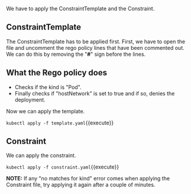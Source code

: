 We have to apply the ConstraintTemplate and the Constraint.

## ConstraintTemplate
The ConstraintTemplate has to be applied first.
First, we have to open the file and uncomment the rego policy lines that have been commented out. We can do this by removing the "**#**" sign before the lines.

## What the Rego policy does
- Checks if the kind is "Pod".
- Finally checks if "hostNetwork" is set to true and if so, denies the deployment.

Now we can apply the template.

`kubectl apply -f template.yaml`{{execute}}

## Constraint 
We can apply the constraint.
 
`kubectl apply -f constraint.yaml`{{execute}}

**NOTE:** If any "no matches for kind" error comes when applying the Constraint file, try applying it again after a couple of minutes.
